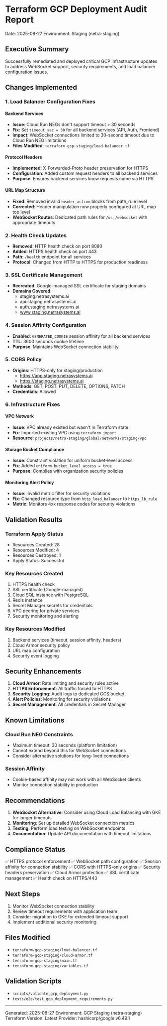 # Terraform GCP Deployment Audit Report
Date: 2025-08-27
Environment: Staging (netra-staging)

## Executive Summary
Successfully remediated and deployed critical GCP infrastructure updates to address WebSocket support, security requirements, and load balancer configuration issues.

## Changes Implemented

### 1. Load Balancer Configuration Fixes

#### Backend Services
- **Issue**: Cloud Run NEGs don't support timeout > 30 seconds
- **Fix**: Set `timeout_sec = 30` for all backend services (API, Auth, Frontend)
- **Impact**: WebSocket connections limited to 30-second timeout due to Cloud Run NEG limitations
- **Files Modified**: `terraform-gcp-staging/load-balancer.tf`

#### Protocol Headers
- **Implemented**: X-Forwarded-Proto header preservation for HTTPS
- **Configuration**: Added custom request headers to all backend services
- **Purpose**: Ensures backend services know requests came via HTTPS

#### URL Map Structure
- **Fixed**: Removed invalid `header_action` blocks from path_rule level
- **Corrected**: Header manipulation now properly configured at URL map top level
- **WebSocket Routes**: Dedicated path rules for `/ws`, `/websocket` with appropriate timeouts

### 2. Health Check Updates
- **Removed**: HTTP health check on port 8080
- **Added**: HTTPS health check on port 443
- **Path**: `/health` endpoint for all services
- **Protocol**: Changed from HTTP to HTTPS for production readiness

### 3. SSL Certificate Management
- **Recreated**: Google-managed SSL certificate for staging domains
- **Domains Covered**:
  - staging.netrasystems.ai
  - api.staging.netrasystems.ai
  - auth.staging.netrasystems.ai
  - www.staging.netrasystems.ai

### 4. Session Affinity Configuration
- **Enabled**: `GENERATED_COOKIE` session affinity for all backend services
- **TTL**: 3600 seconds cookie lifetime
- **Purpose**: Maintains WebSocket connection stability

### 5. CORS Policy
- **Origins**: HTTPS-only for staging/production
  - https://app.staging.netrasystems.ai
  - https://staging.netrasystems.ai
- **Methods**: GET, POST, PUT, DELETE, OPTIONS, PATCH
- **Credentials**: Allowed

### 6. Infrastructure Fixes

#### VPC Network
- **Issue**: VPC already existed but wasn't in Terraform state
- **Fix**: Imported existing VPC using `terraform import`
- **Resource**: `projects/netra-staging/global/networks/staging-vpc`

#### Storage Bucket Compliance
- **Issue**: Constraint violation for uniform bucket-level access
- **Fix**: Added `uniform_bucket_level_access = true`
- **Purpose**: Complies with organization security policies

#### Monitoring Alert Policy
- **Issue**: Invalid metric filter for security violations
- **Fix**: Changed resource type from `http_load_balancer` to `https_lb_rule`
- **Metric**: Monitors 4xx response codes for security violations

## Validation Results

### Terraform Apply Status
- Resources Created: 28
- Resources Modified: 4
- Resources Destroyed: 1
- Apply Status: Successful

### Key Resources Created
1. HTTPS health check
2. SSL certificate (Google-managed)
3. Cloud SQL instance with PostgreSQL
4. Redis instance
5. Secret Manager secrets for credentials
6. VPC peering for private services
7. Security monitoring and alerting

### Key Resources Modified
1. Backend services (timeout, session affinity, headers)
2. Cloud Armor security policy
3. URL map configuration
4. Security event logging

## Security Enhancements
1. **Cloud Armor**: Rate limiting and security rules active
2. **HTTPS Enforcement**: All traffic forced to HTTPS
3. **Security Logging**: Audit logs to dedicated GCS bucket
4. **Alert Policies**: Monitoring for security violations
5. **Secret Management**: All credentials in Secret Manager

## Known Limitations

### Cloud Run NEG Constraints
- Maximum timeout: 30 seconds (platform limitation)
- Cannot extend beyond this for WebSocket connections
- Consider alternative solutions for long-lived connections

### Session Affinity
- Cookie-based affinity may not work with all WebSocket clients
- Monitor connection stability in production

## Recommendations

1. **WebSocket Alternative**: Consider using Cloud Load Balancing with GKE for longer timeouts
2. **Monitoring**: Set up detailed WebSocket connection metrics
3. **Testing**: Perform load testing on WebSocket endpoints
4. **Documentation**: Update API documentation with timeout limitations

## Compliance Status
✅ HTTPS protocol enforcement
✅ WebSocket path configuration
✅ Session affinity for connection stability
✅ CORS with HTTPS-only origins
✅ Security headers preservation
✅ Cloud Armor protection
✅ SSL certificate management
✅ Health check on HTTPS/443

## Next Steps
1. Monitor WebSocket connection stability
2. Review timeout requirements with application team
3. Consider migration to GKE for extended timeout support
4. Implement additional security monitoring

## Files Modified
- `terraform-gcp-staging/load-balancer.tf`
- `terraform-gcp-staging/cloud-armor.tf`
- `terraform-gcp-staging/main.tf`
- `terraform-gcp-staging/variables.tf`

## Validation Scripts
- `scripts/validate_gcp_deployment.py`
- `tests/e2e/test_gcp_deployment_requirements.py`

---
Generated: 2025-08-27
Environment: GCP Staging (netra-staging)
Terraform Version: Latest
Provider: hashicorp/google v6.49.1